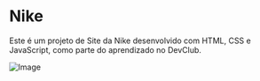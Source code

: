 # Nike


<p>Este é um projeto de Site da Nike desenvolvido com HTML, CSS e JavaScript, como parte do aprendizado no DevClub.</p>

![Image](https://github.com/user-attachments/assets/b7cbe435-7f77-408e-ba10-a3af914f487d)

###
